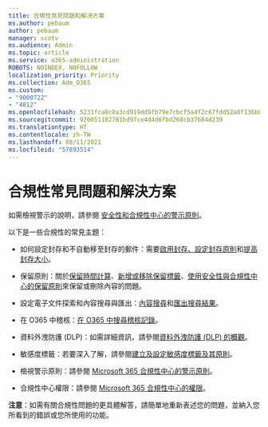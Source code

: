 ```yaml
---
title: 合規性常見問題和解決方案
ms.author: pebaum
author: pebaum
manager: scotv
ms.audience: Admin
ms.topic: article
ms.service: o365-administration
ROBOTS: NOINDEX, NOFOLLOW
localization_priority: Priority
ms.collection: Adm_O365
ms.custom:
- "9000722"
- "4812"
ms.openlocfilehash: 5231fca8c0a3cd919dd9fb79e7cbcf5a4f2c67fdd52a0f136b87e9331a3d6c44
ms.sourcegitcommit: 920051182781bd97ce4d4d6fbd268cb37b84d239
ms.translationtype: HT
ms.contentlocale: zh-TW
ms.lasthandoff: 08/11/2021
ms.locfileid: "57893514"
---
```

# <a name="compliance-common-issues-and-resolutions"></a>合規性常見問題和解決方案

如需檢視警示的說明，請參閱 [安全性和合規性中心的警示原則](https://docs.microsoft.com/microsoft-365/compliance/alert-policies)。

以下是一些合規性的常見主題：

- 如何設定封存和不自動移至封存的郵件：需要[啟用封存、設定封存原則](https://docs.microsoft.com/microsoft-365/compliance/set-up-an-archive-and-deletion-policy-for-mailboxes)和[提高封存大小](https://docs.microsoft.com/microsoft-365/compliance/enable-unlimited-archiving)。

- 保留原則：關於[保留時間計算](https://docs.microsoft.com/exchange/security-and-compliance/messaging-records-management/retention-age)、[新增或移除保留標籤](https://docs.microsoft.com/exchange/security-and-compliance/messaging-records-management/add-or-remove-retention-tags)、[使用安全性與合規性中心的保留原則](https://docs.microsoft.com/exchange/security-and-compliance/messaging-records-management/create-a-retention-policy)來保留或刪除內容的問題。

- 設定電子文件探索和內容搜尋與匯出：[內容搜尋](https://docs.microsoft.com/microsoft-365/compliance/content-search)和[匯出搜尋結果](https://docs.microsoft.com/microsoft-365/compliance/export-search-results)。

- 在 O365 中稽核：[在 O365 中搜尋稽核記錄](https://docs.microsoft.com/microsoft-365/compliance/search-the-audit-log-in-security-and-compliance)。

- 資料外洩防護 (DLP)：如需詳細資訊，請參閱[資料外洩防護 (DLP) 的概觀](https://docs.microsoft.com/microsoft-365/compliance/data-loss-prevention-policies)。
 
- 敏感度標籤：若要深入了解，請參閱[建立及設定敏感度標籤及其原則](https://docs.microsoft.com/microsoft-365/compliance/create-sensitivity-labels)。

- 檢視警示原則：請參閱 [Microsoft 365 合規性中心的警示原則](https://docs.microsoft.com/microsoft-365/compliance/alert-policies)。

- 合規性中心權限：請參閱 [Microsoft 365 合規性中心的權限](https://docs.microsoft.com/microsoft-365/compliance/microsoft-365-compliance-center-permissions)。

**注意**：如需有關合規性問題的更具體解答，請簡單地重新表述您的問題，並納入您所看到的錯誤或您所使用的功能。
